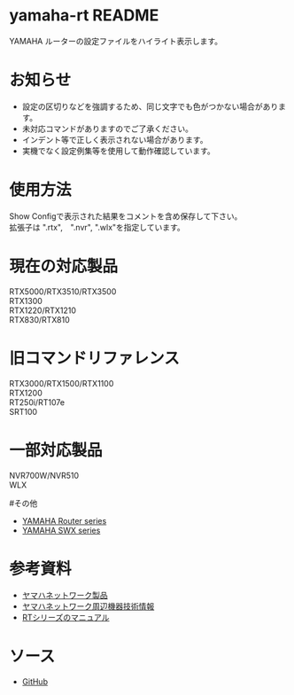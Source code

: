 # yamaha-rt README
YAMAHA ルーターの設定ファイルをハイライト表示します。

# お知らせ
* 設定の区切りなどを強調するため、同じ文字でも色がつかない場合があります。
* 未対応コマンドがありますのでご了承ください。
* インデント等で正しく表示されない場合があります。
* 実機でなく設定例集等を使用して動作確認しています。

# 使用方法
Show Configで表示された結果をコメントを含め保存して下さい。  
拡張子は ".rtx",　".nvr", ".wlx"を指定しています。

# 現在の対応製品
RTX5000/RTX3510/RTX3500  
RTX1300  
RTX1220/RTX1210  
RTX830/RTX810  
# 旧コマンドリファレンス
RTX3000/RTX1500/RTX1100  
RTX1200  
RT250i/RT107e  
SRT100  
# 一部対応製品
NVR700W/NVR510  
WLX  

#その他
* [YAMAHA Router series](https://marketplace.visualstudio.com/items?itemName=hrst.yamaha-rt)
* [YAMAHA SWX series](https://marketplace.visualstudio.com/items?itemName=hrst.yamaha-swx)


# 参考資料
* [ヤマハネットワーク製品](https://network.yamaha.com/)
* [ヤマハネットワーク周辺機器技術情報](http://www.rtpro.yamaha.co.jp/)
* [RTシリーズのマニュアル](http://www.rtpro.yamaha.co.jp/RT/manual.html)

# ソース
* [GitHub](https://github.com/hrst-jp/vscode.yamahart)